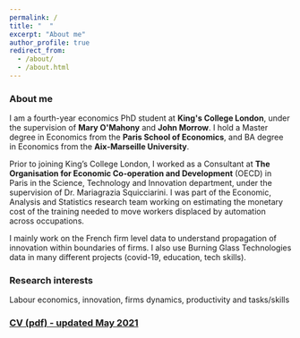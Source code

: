 ```yaml
---
permalink: /
title: "  "
excerpt: "About me"
author_profile: true
redirect_from: 
  - /about/
  - /about.html
---
```

### About me

I am a fourth-year economics PhD student at **King's College London**, under the supervision of **Mary O'Mahony** and **John Morrow**.
I hold a Master degree in Economics from the **Paris School of Economics**, and BA degree in Economics from the **Aix-Marseille University**. 

Prior to joining King’s College London, I worked as a Consultant at **The Organisation for Economic Co-operation and Development** (OECD) in Paris in the Science, Technology and Innovation department, under the supervision of Dr. Mariagrazia Squicciarini.
I was part of the Economic, Analysis and Statistics research team working on estimating the monetary cost of the training needed to move workers displaced by automation across occupations.

I mainly work on the French firm level data to understand propagation of innovation within boundaries of firms. I also use Burning Glass Technologies data in many different projects (covid-19, education, tech skills). 

### Research interests

Labour economics, innovation, firms dynamics, productivity and tasks/skills

### [CV (pdf) - updated May 2021](http://elodieandrieu.github.io/files/CV_Andrieu_nobac_nopicture.pdf)
